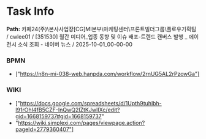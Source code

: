 # Task Info

**Path:** 카페24(주)\본사사업장\[CG]MI본부\마케팅센터\프론트빌더그룹\플로우기획팀 / cwlee01 / [351530] 월간 미디어_업종 동향 및 이슈 배포-트렌드 캔버스 발행 _ 에이전시 소식 조회 - 네이버 뉴스 / 2025-10-01_00-00-00

### BPMN
- ["https://n8n-mi-038-web.hanpda.com/workflow/2rnUG5AL2rPzowGa"]

### WIKI
- ["https://docs.google.com/spreadsheets/d/1Upth9tuhlbh-l91rOhI4fB5CZF-InQwQ2IZtKJwIIXc/edit?gid=1668159737#gid=1668159737"
- "https://wiki.simplexi.com/pages/viewpage.action?pageId=2779360407"]

